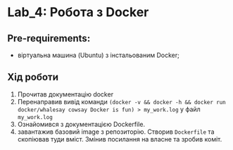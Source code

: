 # Lab_4: Робота з Docker

## Pre-requirements:
- віртуальна машина (Ubuntu) з інстальованим Docker;

## Хід роботи
1. Прочитав документацію docker
2. Перенаправив вивід команди `(docker -v && docker -h && docker run docker/whalesay cowsay Docker is fun) > my_work.log` у файл `my_work.log`
3. Ознайомився з документацією Dockerfile.
4. завантажив базовий image з репозиторію. Створив `Dockerfile` та скопіював туди вміст. Змінив посилання на власне та зробив коміт.